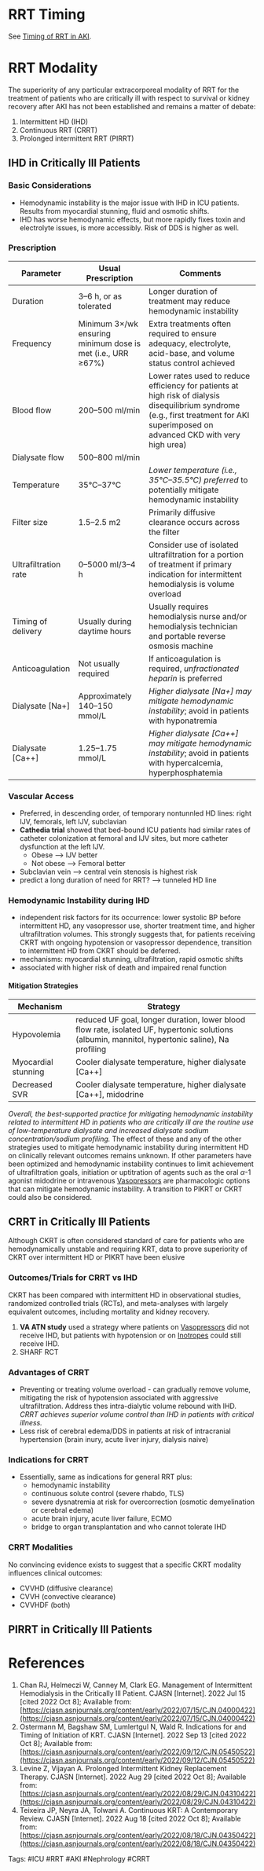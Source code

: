 # RRT Timing
See [Timing of RRT in AKI](AKI/Timing%20of%20RRT%20in%20AKI.md).

# RRT Modality
The  superiority of any particular extracorporeal modality of RRT for the treatment of patients who are critically ill with respect to survival or kidney recovery after AKI has not been established and remains a matter of debate:
1. Intermittent HD (IHD)
2. Continuous RRT (CRRT)
3. Prolonged intermittent RRT (PIRRT)

## IHD in Critically Ill Patients
### Basic Considerations
- Hemodynamic instability is the major issue with IHD in ICU patients. Results from myocardial stunning, fluid and osmotic shifts.
- IHD has worse hemodynamic effects, but more rapidly fixes toxin and electrolyte issues, is more accessibly. Risk of DDS is higher as well.

### Prescription
| Parameter            | Usual Prescription                                          | Comments                                                                                                                                                                             |
|----------------------|-------------------------------------------------------------|--------------------------------------------------------------------------------------------------------------------------------------------------------------------------------------|
| Duration             | 3–6 h, or as tolerated                                      | Longer duration of treatment may reduce hemodynamic instability                                                                                                                      |
| Frequency            | Minimum 3×/wk ensuring minimum dose is met (i.e., URR ≥67%) | Extra treatments often required to ensure adequacy, electrolyte, acid-base, and volume status control achieved                                                                       |
| Blood flow           | 200–500 ml/min                                              | Lower rates used to reduce efficiency for patients at high risk of dialysis disequilibrium syndrome (e.g., first treatment for AKI superimposed on advanced CKD with very high urea) |
| Dialysate flow       | 500–800 ml/min                                              |
| Temperature          | 35°C–37°C                                                   | *Lower temperature (i.e., 35°C–35.5°C) preferred* to potentially mitigate hemodynamic instability                                                                                      |
| Filter size          | 1.5–2.5 m2                                                  | Primarily diffusive clearance occurs across the filter                                                                                                                               |
| Ultrafiltration rate | 0–5000 ml/3–4 h                                             | Consider use of isolated ultrafiltration for a portion of treatment if primary indication for intermittent hemodialysis is volume overload                                           |
| Timing of delivery   | Usually during daytime hours                                | Usually requires hemodialysis nurse and/or hemodialysis technician and portable reverse osmosis machine                                                                              |
| Anticoagulation      | Not usually required                                        | If anticoagulation is required, *unfractionated heparin* is preferred                                                                                                                  |
| Dialysate [Na+]      | Approximately 140–150 mmol/L                                | *Higher dialysate [Na+] may mitigate hemodynamic instability*; avoid in patients with hyponatremia                                                                                     |
| Dialysate [Ca++]     | 1.25–1.75 mmol/L                                            | *Higher dialysate [Ca++] may mitigate hemodynamic instability*; avoid in patients with hypercalcemia, hyperphosphatemia                                                                |

### Vascular Access
- Preferred, in descending order, of temporary nontunnled HD lines: right IJV, femorals, left IJV, subclavian 
- **Cathedia trial** showed that bed-bound ICU patients had similar rates of catheter colonization at femoral and IJV sites, but more catheter dysfunction at the left IJV.
	- Obese --> IJV better
	- Not obese --> Femoral better
- Subclavian vein --> central vein stenosis is highest risk
- predict a long duration of need for RRT? --> tunneled HD line

### Hemodynamic Instability during IHD
- independent risk factors for its occurrence: lower systolic BP before intermittent HD, any vasopressor use, shorter treatment time, and higher ultrafiltration volumes. This strongly suggests that, for patients receiving CKRT with ongoing hypotension or vasopressor dependence, transition to intermittent HD from CKRT should be deferred.
- mechanisms: myocardial stunning, ultrafiltration, rapid osmotic shifts
-  associated with higher risk of death and impaired renal function

#### Mitigation Strategies
| Mechanism           | Strategy                                                                                                                                        |
| ------------------- | ----------------------------------------------------------------------------------------------------------------------------------------------- |
| Hypovolemia         | reduced UF goal, longer duration, lower blood flow rate, isolated UF, hypertonic solutions (albumin, mannitol, hypertonic saline), Na profiling |
| Myocardial stunning | Cooler dialysate temperature, higher dialysate [Ca++]                                                                                           |
| Decreased SVR  | Cooler dialysate temperature, higher dialysate [Ca++], midodrine                                                                                                                                                |

*Overall, the best-supported practice for mitigating hemodynamic instability related to intermittent HD in patients who are critically ill are the routine use of low-temperature dialysate and increased dialysate sodium concentration/sodium profiling.* The effect of these and any of the other strategies used to mitigate hemodynamic instability during intermittent HD on clinically relevant outcomes remains unknown. If other parameters have been optimized and hemodynamic instability continues to limit achievement of ultrafiltration goals, initiation or uptitration of agents such as the oral _α_-1 agonist midodrine or intravenous [Vasopressors](../Critical%20Care/Shock%20and%20Resuscitation/Vasopressors.md) are pharmacologic options that can mitigate hemodynamic instability. A transition to PIKRT or CKRT could also be considered.

## CRRT in Critically Ill Patients
Although CKRT is often considered standard of care for patients who are hemodynamically unstable and requiring KRT, data to prove superiority of CKRT over intermittent HD or PIKRT have been elusive

### Outcomes/Trials for CRRT vs IHD
CKRT has been compared with intermittent HD in observational studies, randomized controlled trials (RCTs), and meta-analyses with largely equivalent outcomes, including mortality and kidney recovery.
1.  **VA ATN study** used a strategy where patients on [Vasopressors](../Critical%20Care/Shock%20and%20Resuscitation/Vasopressors.md) did not receive IHD, but patients with hypotension or on [Inotropes](../Critical%20Care/Shock%20and%20Resuscitation/Inotropes.md) could still receive IHD.
2. SHARF RCT

### Advantages of CRRT
- Preventing or treating volume overload - can gradually remove volume, mitigating the risk of hypotension associated with aggressive ultrafiltration. Address thes intra-dialytic volume rebound with IHD. *CRRT achieves superior volume control than IHD in patients with critical illness.*
- Less risk of cerebral edema/DDS in patients at risk of intracranial hypertension (brain inury, acute liver injury, dialysis naive)

### Indications for CRRT
- Essentially, same as indications for general RRT plus:
	- hemodynamic instability
	- continuous solute control (severe rhabdo, TLS)
	- severe dysnatremia at risk for overcorrection (osmotic demyelination or cerebral edema)
	- acute brain injury, acute liver failure, ECMO
	- bridge to organ transplantation and who cannot tolerate IHD

### CRRT Modalities
No convincing evidence exists to suggest that a specific CKRT modality influences clinical outcomes: 
- CVVHD (diffusive clearance)
- CVVH (convective clearance)
- CVVHDF (both)
  
## PIRRT in Critically Ill Patients

# References
1. Chan RJ, Helmeczi W, Canney M, Clark EG. Management of Intermittent Hemodialysis in the Critically Ill Patient. CJASN [Internet]. 2022 Jul 15 [cited 2022 Oct 8]; Available from: [https://cjasn.asnjournals.org/content/early/2022/07/15/CJN.04000422](https://cjasn.asnjournals.org/content/early/2022/07/15/CJN.04000422)
2. Ostermann M, Bagshaw SM, Lumlertgul N, Wald R. Indications for and Timing of Initiation of KRT. CJASN [Internet]. 2022 Sep 13 [cited 2022 Oct 8]; Available from: [https://cjasn.asnjournals.org/content/early/2022/09/12/CJN.05450522](https://cjasn.asnjournals.org/content/early/2022/09/12/CJN.05450522)
3. Levine Z, Vijayan A. Prolonged Intermittent Kidney Replacement Therapy. CJASN [Internet]. 2022 Aug 29 [cited 2022 Oct 8]; Available from: [https://cjasn.asnjournals.org/content/early/2022/08/29/CJN.04310422](https://cjasn.asnjournals.org/content/early/2022/08/29/CJN.04310422)
4. Teixeira JP, Neyra JA, Tolwani A. Continuous KRT: A Contemporary Review. CJASN [Internet]. 2022 Aug 18 [cited 2022 Oct 8]; Available from: [https://cjasn.asnjournals.org/content/early/2022/08/18/CJN.04350422](https://cjasn.asnjournals.org/content/early/2022/08/18/CJN.04350422)

Tags:
#ICU #RRT #AKI #Nephrology #CRRT 